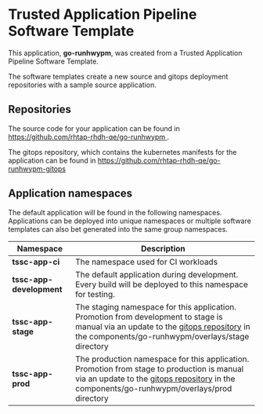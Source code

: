 # Trusted Application Pipeline Software Template

This application, **go-runhwypm**, was created from a Trusted Application Pipeline Software Template.

The software templates create a new source and gitops deployment repositories with a sample source application. 

## Repositories

The source code for your application can be found in [https://github.com/rhtap-rhdh-qe/go-runhwypm ](https://github.com/rhtap-rhdh-qe/go-runhwypm ).
 
The gitops repository, which contains the kubernetes manifests for the application can be found in 
[https://github.com/rhtap-rhdh-qe/go-runhwypm-gitops ](https://github.com/rhtap-rhdh-qe/go-runhwypm-gitops ) 

## Application namespaces 

The default application will be found in the following namespaces. Applications can be deployed into unique namespaces or multiple software templates can also bet generated into the same group namespaces.  

|  Namespace   |  Description   |  
| -------- | -------- |
| **tssc-app-ci** | The namespace used for CI workloads |
| **tssc-app-development** | The default application during development. Every build will be deployed to this namespace for testing. |
| **tssc-app-stage** | The staging namespace for this application. Promotion from development to stage is manual via an update to the [gitops repository](https://github.com/rhtap-rhdh-qe/go-runhwypm-gitops ) in the components/go-runhwypm/overlays/stage directory |
| **tssc-app-prod** | The production namespace for this application. Promotion from stage to production is manual via an update to the [gitops repository](https://github.com/rhtap-rhdh-qe/go-runhwypm-gitops ) in the components/go-runhwypm/overlays/prod directory |
